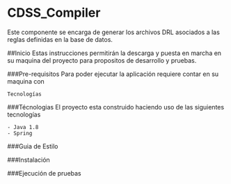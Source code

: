 # CDSS_Compiler
Este componente se encarga de generar los archivos DRL asociados a las reglas definidas en la base de datos. 

##Inicio
Estas instrucciones permitirán la  descarga y puesta en marcha en su maquina del proyecto para propositos de desarrollo y pruebas.

###Pre-requisitos
Para poder ejecutar la aplicación requiere contar en su maquina con

```
Tecnologías
```

###Técnologias
El proyecto esta construido haciendo uso de las siguientes tecnologías

```
- Java 1.8
- Spring
```

###Guia de Estilo

###Instalación

###Ejecución de pruebas
